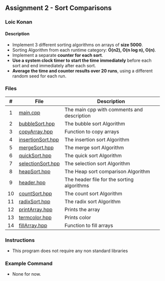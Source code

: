 ## Assignment 2 - Sort Comparisons

### Loic Konan

#### Description

- Implement 3 different sorting algorithms on arrays of **size 5000**. 
- Sorting Algorithm from each runtime category: **O(n2), O(n log n), O(n)**.
- Implement a separate **counter for each sort**.
- **Use a system clock timer to start the time immediately** before each sort and end immediately after each sort.
- **Average the time and counter results over 20 runs**, using a different random seed for each run.

### Files

|   #   | File                                     | Description                                |
| :---: | ---------------------------------------- | ------------------------------------------ |
|   1   | [main.cpp](main.cpp)                     | The main cpp with comments and description |
|   2   | [bubbleSort.hpp](bubbleSort.hpp)        | The bubble sort Algorithm                  |
|   3   | [copyArray.hpp](copyArray.hpp])         | Function to copy arrays                    |
|   4   | [insertionSort.hpp](insertionSort.hpp)  | The insertion sort Algorithm               |
|   5   | [mergeSort.hpp](mergeSort.hpp)         | The merge sort Algorithm                   |
|   6   | [quickSort.hpp](quickSort.hpp)         | The quick sort Algorithm                   |
|   7   | [selectionSort.hpp](selectionSort.hpp) | The selection sort Algorithm               |
|   8   | [heapSort.hpp](heapSort.hpp)           | The Heap sort comparison Algorithm         |
|   9   | [header.hpp](header.hpp)                 | The header file for the sorting algorithms |
|  10   | [countSort.hpp](countSort.hpp)           | The count sort Algorithm                   |
|  11   | [radixSort.hpp](radixSort.hpp)           | The radix sort Algorithm                   |
|  12   | [printArray.hpp](printArray.hpp)         | Prints the array                           |
|  13   | [termcolor.hpp](termcolor.hpp)           | Prints color                               |
|  14   | [fillArray.hpp](fillArray.hpp)           | Function to fill arrays                    |



### Instructions

- This program does not require any non standard libraries

### Example Command

- None for now.
